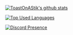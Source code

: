 [![ToastOnAStik's github stats](https://github-readme-stats.vercel.app/api?username=ToasterSticks&show_icons=true&include_all_commits=true&theme=material-palenight)](https://github.com/ToasterSticks/ToasterSticks)

[![Top Used Languages](https://github-readme-stats.vercel.app/api/top-langs/?username=ToasterSticks&layout=compact&theme=material-palenight)](https://github.com/ToasterSticks/ToasterSticks)

[![Discord Presence](https://lanyard-profile-readme.vercel.app/api/320546614857170945)](https://discord.com/users/320546614857170945)
